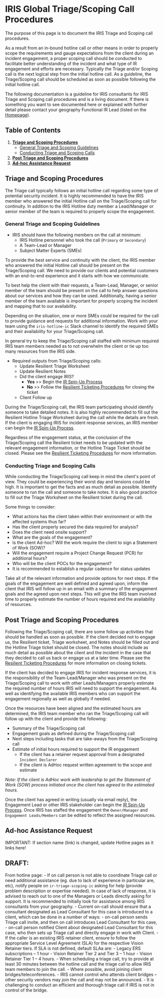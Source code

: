 

# IRIS Global Triage/Scoping Call Procedures

The purpose of this page is to document the IRIS Triage and Scoping call procedures.

As a result from an in-bound hotline call or other means in order to properly scope the requirements and gauge expectations from the client during an incident engagement, a proper scoping call should be conducted to facilitate better understanding of the incident and what type of IR engagement and efforts are necessary. Typically the Triage and/or Scoping call is the next logical step from the initial hotline call. As a guideline, the Triage/Scoping call should be scheduled as soon as possible following the initial hotline call.

The following documentation is a guideline for IRIS consultants for IRIS Triage and Scoping call procedures and is a living document. If there is something you want to see documented here or explained with further detail please contact your geography Functional IR Lead (listed on the [Homepage](https://github.ibm.com/IRIS-NA/DFIR-wiki/blob/master/Home.md)).

## Table of Contents

 1. [**Triage and Scoping Procedures**](#triage-and-scoping-procedures)
	 - [General Triage and Scoping Guidelines](#general-triage-and-scoping-guidelines)
	 - [Conducting Triage and Scoping Calls](#conducting-triage-and-scoping-calls)    
 2. [**Post Triage and Scoping Procedures**](#post-triage-and-scoping-procedures) 
 3. [**Ad-hoc Assistance Request**](#Ad-hoc-Assistance-Request)

## Triage and Scoping Procedures
The Triage call typically follows an initial hotline call regarding some type of potential security incident. It is highly recommended to have the IRIS member who answered the initial Hotline call on the Triage/Scoping call for continuity. In addition to the IRIS Hotline duty member a Lead/Manager or senior member of the team is required to properly scope the engagement. 

### General Triage and Scoping Guidelines

 - IRIS should have the following members on the call at minimum:
	 - IRIS Hotline personnel who took the call (`Primary` or `Secondary`)
	 - A Team-Lead or Manager 
	 - Subject Matter Experts (SMEs) 

To provide the best service and continuity with the client, the IRIS member who answered the initial Hotline call should be present on the Triage/Scoping call. We need to provide our clients and potential customers with an end-to-end experience and it starts with how we communicate.

To best help the client with their requests, a Team-Lead, Manager, or senior member of the team should be present on the call to help answer questions about our services and how they can be used. Additionally, having a senior member of the team available is important for properly scoping the incident and mapping that to our availability.

Depending on the situation, one or more SMEs could be required for the call to provide guidance and requests for additional information. Work with your team using the `iris-hotline-ic` Slack channel to identify the required SMEs and their availability for your Triage/Scoping call.

In general try to keep the Triage/Scoping call staffed with minimum required IRIS team members needed as to not overwhelm the client or tie up too many resources from the IRIS side. 

 - Required outputs from Triage/Scoping calls:
	 - Update Resilient Triage Worksheet
	 - Update Resilient Notes
	 - Did the client engage IRIS?
		- **Yes**	>> Begin the [IR Spin-Up Process](https://github.ibm.com/IRIS-NA/DFIR-wiki/wiki/DFIR-SpinUp)
		- **No**	>> Follow the [Resilient Ticketing Procedures](https://github.ibm.com/IRIS-NA/DFIR-wiki/wiki/DFIR-Resilient) for closing the ticket
	- Client Follow up
	
During the Triage/Scoping call, the IRIS team participating should identify someone to take detailed notes. It is also highly recommended to fill out the Resilient Hotline Triage Worksheet during the call while the details are fresh. If the client is engaging IRIS for incident response services, an IRIS member can begin the [IR Spin-Up Process](https://github.ibm.com/IRIS-NA/DFIR-wiki/wiki/DFIR-SpinUp). 

Regardless of the engagement status, at the conclusion of the Triage/Scoping call the Resilient ticket needs to be updated with the relevant engagement information, or the Hotline Triage Ticket should be closed. Please see the [Resilient Ticketing Procedures](https://github.ibm.com/IRIS-NA/DFIR-wiki/wiki/DFIR-Resilient) for more information.

### Conducting Triage and Scoping Calls
While conducting the Triage/Scoping call keep in mind the client's point of view. They could be experiencing their worst day and tensions could be high. It is important to get the facts and as much detail as possible. Identify someone to run the call and someone to take notes. It is also good practice to fill out the Triage Worksheet on the Resilient ticket during the call. 

Some things to consider:

 - What actions has the client taken within their environment or with the affected systems thus far?
 - Has the client properly secured the data required for analysis?
 - Does the client need onsite support?
 - What are the goals of the engagement?
 - Is the client Ad-hoc? Will the work require the client to sign a Statement of Work (SOW)?
 - Will the engagement require a Project Change Request (PCR) for additional hours?
 - Who will be the client POCs for the engagement?
 - It is recommended to establish a regular cadence for status updates

Take all of the relevant information and provide options for next steps. If the goals of the engagement are well defined and agreed upon, inform the client that IRIS will follow up in an email with a summary of the engagement goals and the agreed upon next steps. This will give the IRIS team involved time to properly estimate the number of hours required and the availability of resources. 

## Post Triage and Scoping Procedures
Following the Triage/Scoping call, there are some follow up activities that should be handled as soon as possible. If the client decided not to engage us, the Resilient ticket, Triage worksheet, and Notes should be filled out and the Hotline Triage ticket should be closed. The notes should include as much detail as possible about the client and the incident in the case that they decided to call us back or engage us at a later time. Please see the [Resilient Ticketing Procedures](https://github.ibm.com/IRIS-NA/DFIR-wiki/wiki/DFIR-Resilient) for more information on closing tickets.

If the client has decided to engage IRIS for incident response services, it is the responsibility of the Team-Lead/Manager who was present on the Triage/Scoping call to work with other Leads/Managers  properly estimate the required number of hours IRIS will need to support the engagement. As well as identifying the available IRIS members who can support the engagement regionally as well as globally if needed.

Once the resources have been aligned and the estimated hours are determined, the IRIS team member who ran the Triage/Scoping call will follow up with the client and provide the following:

 - Summary of the Triage/Scoping call
 - Engagement goals as defined during the Triage/Scoping call
 - Next steps including tasks that are take-aways from the Triage/Scoping call
 - Estimate of initial hours required to support the IR engagement
	 - If the client has a retainer request approval from a designated `Incident Declarer`
	 - If the client is AdHoc request written agreement to the scope and estimate

*Note: If the client is AdHoc work with leadership to get the Statement of Work (SOW) process initiated once the client has agreed to the estimated hours.*

Once the client has agreed in writing (usually via email reply), the Engagement Lead or other IRIS stakeholder can begin the [IR Spin-Up Process](https://github.ibm.com/IRIS-NA/DFIR-wiki/wiki/DFIR-SpinUp). Once IRIS has staffed the engagement the `Owner/Manager` and `Engagement Leads/Members` can be edited to reflect the assigned resources.

## Ad-hoc Assistance Request
IMPORTANT: If section name (link) is changed, update Hotline pages as it links here!

## DRAFT:
From hotline page:
	- If on call person is not able to coordinate Triage call or need additional assistance (eg. due to lack of experience in particular are, etc), notify people on `ir-triage-scoping-ic` asking for help (provide problem description or expertise needed). In case of lack of response, it is advised to reach out to one of the Managers or Leads directly asking for support. It is recommended to initially look for assistance among IRIS consultants from your geography. 
	- Current on-call should ensure that a consultant designated as Lead Consultant for this case is introduced to a client, which can be done in a number of ways:
		- on-call person sends Triage call invite, and then on call introduces Lead Consultant for this case,
		- on-call person notified Client about designated Lead Consultant for this case, who then sets up Triage call and directly engage in work with Client.
	- If the caller is an existing IRIS retainer client, ensure to follow the appropriate Service Level Agreement (SLA) for the respective Vision Retainer tiers. If SLA is not defined, default SLAa are:
		- Legacy ERS subscriptions – 1 hour
		- Vision Retainer Tier 2 and Tier 3 – 1 hour
		- Vision Retainer Tier 1 – 4 hours.
	- When scheduling a triage call, try to provide at least 30 minutes between the hotline call and the triage call to allow IRIS team members to join the call. 
	- Where possible, avoid joining client bridges/teleconferences.
		- IRIS cannot control who attends client bridges – other security vendors may join the call and may not be announced.
		- It is challenging to conduct an efficient and thorough triage call if IRIS is not in control of the bridge.
